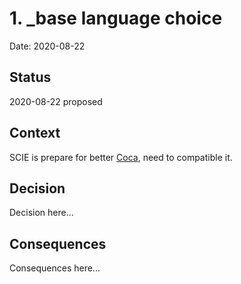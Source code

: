 # 1. _base language choice

Date: 2020-08-22

## Status

2020-08-22 proposed

## Context

SCIE is prepare for better [Coca](https://github.com/phodal/coca), need to compatible it.

## Decision

Decision here...

## Consequences

Consequences here...
